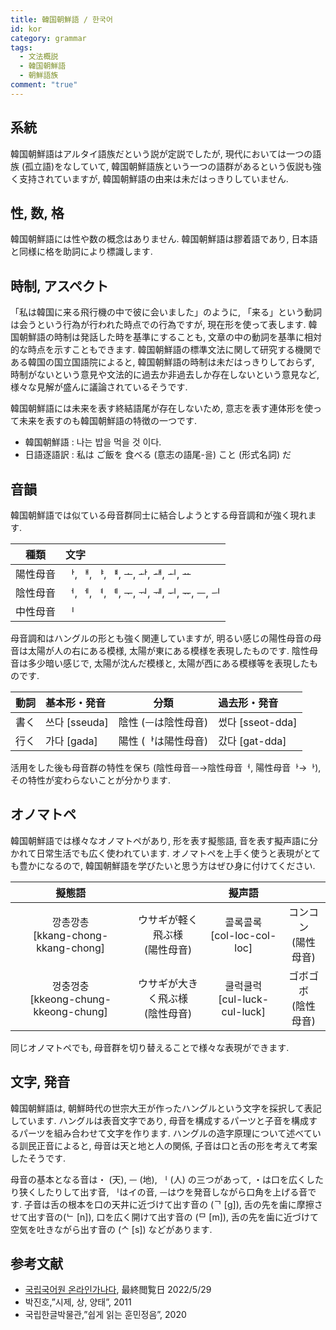```yaml
---
title: 韓国朝鮮語 / 한국어
id: kor
category: grammar
tags:
  - 文法概説
  - 韓国朝鮮語
  - 朝鮮語族
comment: "true"
---
```

## 系統

韓国朝鮮語はアルタイ語族だという説が定説でしたが,
現代においては一つの語族 (孤立語)をなしていて,
韓国朝鮮語族という一つの語群があるという仮説も強く支持されていますが,
韓国朝鮮語の由来は未だはっきりしていません.

## 性, 数, 格

韓国朝鮮語には性や数の概念はありません.
韓国朝鮮語は膠着語であり, 日本語と同様に格を助詞により標識します.

## 時制, アスペクト

「私は韓国に来る飛行機の中で彼に会いました」のように,
「来る」という動詞は会うという行為が行われた時点での行為ですが,
現在形を使って表します.
韓国朝鮮語の時制は発話した時を基準にすることも,
文章の中の動詞を基準に相対的な時点を示すこともできます.
韓国朝鮮語の標準文法に関して研究する機関である韓国の国立国語院によると,
韓国朝鮮語の時制は未だはっきりしておらず,
時制がないという意見や文法的に過去か非過去しか存在しないという意見など,
様々な見解が盛んに議論されているそうです.

韓国朝鮮語には未来を表す終結語尾が存在しないため,
意志を表す連体形を使って未来を表すのも韓国朝鮮語の特徴の一つです.

- 韓国朝鮮語 : 나는 밥을 먹을 것 이다.
- 日語逐語訳 : 私は ご飯を 食べる (意志の語尾-을) こと (形式名詞) だ

## 音韻

韓国朝鮮語では似ている母音群同士に結合しようとする母音調和が強く現れます.

| 種類 | 文字 |
| :-: | :-- |
| 陽性母音 |ᅡ, ᅢ, ᅣ, ᅤ, ᅩ, ᅪ, ᅫ, ᅬ, ᅭ |
| 陰性母音 |ᅥ, ᅦ, ᅧ, ᅨ, ᅮ, ᅯ, ᅰ, ᅱ, ᅲ, ᅳ, ᅴ |
| 中性母音 |ᅵ |

母音調和はハングルの形とも強く関連していますが,
明るい感じの陽性母音の母音は太陽が人の右にある模様,
太陽が東にある模様を表現したものです.
陰性母音は多少暗い感じで,
太陽が沈んだ模様と,
太陽が西にある模様等を表現したものです.

| 動詞 | 基本形・発音 | 分類 | 過去形・発音 |
| :-: | :-- | :-: | :-- |
| 書く | 쓰다 [sseuda] | 陰性 (ᅳは陰性母音) | 썼다 [sseot-dda] |
| 行く | 가다 [gada] | 陽性 (ᅡは陽性母音) | 갔다 [gat-dda] |

活用をした後も母音群の特性を保ち (陰性母音ᅳ→陰性母音ᅥ, 陽性母音ᅡ→ᅡ),
その特性が変わらないことが分かります.

## オノマトペ

韓国朝鮮語では様々なオノマトペがあり,
形を表す擬態語,
音を表す擬声語に分かれて日常生活でも広く使われています.
オノマトペを上手く使うと表現がとても豊かになるので,
韓国朝鮮語を学びたいと思う方はぜひ身に付けてください.

| 擬態語 | | 擬声語 | |
| :-: | :-: | :-: | :-: |
| 깡총깡총<br>[kkang-chong-kkang-chong] | ウサギが軽く飛ぶ様<br>(陽性母音) | 콜록콜록<br>[col-loc-col-loc] | コンコン<br>(陽性母音) |
| 껑충껑충<br>[kkeong-chung-kkeong-chung] | ウサギが大きく飛ぶ様<br>(陰性母音) | 쿨럭쿨럭<br>[cul-luck-cul-luck] | ゴボゴボ<br>(陰性母音) |

同じオノマトペでも, 母音群を切り替えることで様々な表現ができます.

## 文字, 発音

韓国朝鮮語は, 朝鮮時代の世宗大王が作ったハングルという文字を採択して表記しています.
ハングルは表音文字であり,
母音を構成するパーツと子音を構成するパーツを組み合わせて文字を作ります.
ハングルの造字原理について述べている訓民正音によると,
母音は天と地と人の関係,
子音は口と舌の形を考えて考案したそうです.

母音の基本となる音は・ (天), ᅳ (地), ᅵ (人) の三つがあって,
・は口を広くしたり狭くしたりして出す音,
ᅵはイの音, ᅳはウを発音しながら口角を上げる音です.
子音は舌の根本を口の天井に近づけて出す音の (ᄀ [g]),
舌の先を歯に摩擦させて出す音の(ᄂ [n]), 口を広く開けて出す音の (ᄆ [m]),
舌の先を歯に近づけて空気を吐きながら出す音の (ᄉ [s]) などがあります.

## 参考文献

- [국립국어원 온라인가나다](https://www.korean.go.kr/front/onlineQna/onlineQnaView.do?mn_id=216&qna_seq=123599),
最終閲覧日 2022/5/29
- 박진호,”시제, 상, 양태”, 2011
- 국립한글박물관,”쉽게 읽는 훈민정음”, 2020

